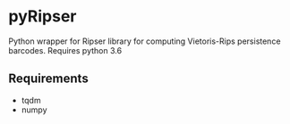 # pyRipser
Python wrapper for Ripser library for computing Vietoris-Rips persistence barcodes. Requires python 3.6

## Requirements
- tqdm
- numpy
